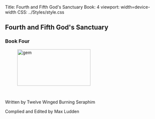 Title: Fourth and Fifth God's Sanctuary
Book: 4
viewport: width=device-width
CSS: ../Styles/style.css
 
 ## Fourth and Fifth God's Sanctuary

### Book Four

<figure>
	<img src="../Images/gem.gif" alt="gem" id="gem" width="240" height="120" />
</figure>
<br>

  
<p class="title">Written by Twelve Winged Burning Seraphim</p>
  
<p class="title">Complied and Edited by Max Ludden</p>
  

